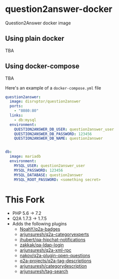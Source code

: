 # question2answer-docker
Question2Answer docker image

## Using plain docker
TBA

## Using docker-compose
TBA


Here's an example of a `docker-compose.yml` file
```yaml
question2answer:
  image: disrvptor/question2answer
  ports:
    - "8080:80"
  links:
    - db:mysql
  environment:
    QUESTION2ANSWER_DB_USER: question2answer_user
    QUESTION2ANSWER_DB_PASSWORD: 123456
    QUESTION2ANSWER_DB_NAME: question2answer


db:
  image: mariadb
  environment:
    MYSQL_USER: question2answer_user
    MYSQL_PASSWORD: 123456
    MYSQL_DATABASE: question2answer
    MYSQL_ROOT_PASSWORD: <something secret>

```

# This Fork

* PHP 5.6 -> 7.2
* Q2A 1.7.3 -> 1.7.5
* Adds the following plugins
  * [NoahY/q2a-badges](https://github.com/NoahY/q2a-badges)
  * [arjunsuresh/q2a-categoryexperts](https://github.com/arjunsuresh/q2a-categoryexperts)
  * [jhubert/qa-hipchat-notifications](https://github.com/)
  * [zakkak/qa-ldap-login](https://github.com/zakkak/qa-ldap-login)
  * [arjunsuresh/q2a-xml-rpc](https://github.com/arjunsuresh/q2a-xml-rpc)
  * [nakov/q2a-plugin-open-questions](https://github.com/nakov/q2a-plugin-open-questions)
  * [q2a-projects/q2a-tag-descriptions](https://github.com/q2a-projects/q2a-tag-descriptions)
  * [arjunsuresh/categorydescription](https://github.com/arjunsuresh/categorydescription)
  * [arjunsuresh/tag-search](https://github.com/arjunsuresh/tag-search)
